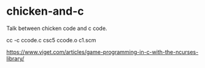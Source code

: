 # chicken-and-c

Talk between chicken code and c code.  


cc -c ccode.c
csc5 ccode.o c1.scm


https://www.viget.com/articles/game-programming-in-c-with-the-ncurses-library/

